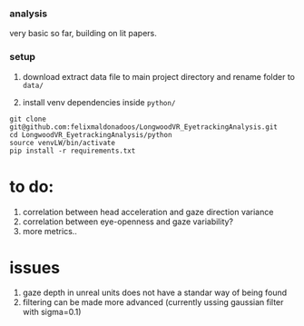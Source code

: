 ### analysis 

very basic so far, building on lit papers. 

### setup 

1. download extract data file to main project directory and rename folder to ```data/``` 

2. install venv dependencies inside ```python/``` 

```
git clone git@github.com:felixmaldonadoos/LongwoodVR_EyetrackingAnalysis.git
cd LongwoodVR_EyetrackingAnalysis/python
source venvLW/bin/activate
pip install -r requirements.txt
```

# to do: 

1. correlation between head acceleration and gaze direction variance 
2. correlation between eye-openness and gaze variability? 
3. more metrics.. 

# issues

1. gaze depth in unreal units does not have a standar way of being found
2. filtering can be made more advanced (currently ussing gaussian filter with sigma=0.1)

